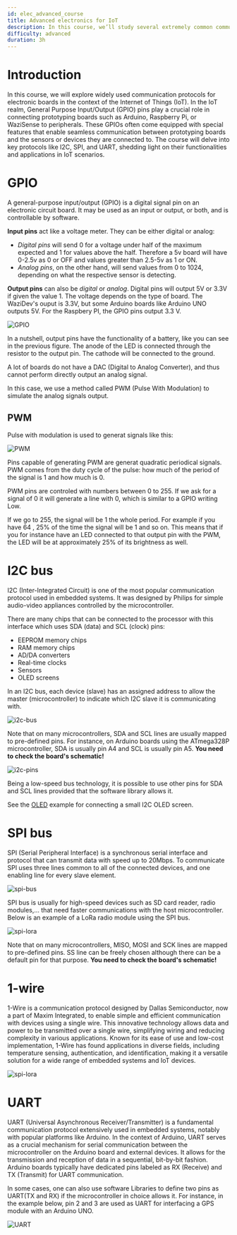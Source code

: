 ```yaml
---
id: elec_advanced_course
title: Advanced electronics for IoT
description: In this course, we’ll study several extremely common communication protocols for electronic boards.
difficulty: advanced
duration: 3h
---
```


Introduction
============

In this course, we will explore widely used communication protocols for electronic boards in the context of the Internet of Things (IoT). In the IoT realm, General Purpose Input/Output (GPIO) pins play a crucial role in connecting prototyping boards such as Arduino, Raspberry Pi, or WaziSense to peripherals. These GPIOs often come equipped with special features that enable seamless communication between prototyping boards and the sensors or devices they are connected to. The course will delve into key protocols like I2C, SPI, and UART, shedding light on their functionalities and applications in IoT scenarios.

GPIO
====

A general-purpose input/output (GPIO) is a digital signal pin on an electronic circuit board.
It may be used as an input or output, or both, and is controllable by software. 

**Input pins** act like a voltage meter. They can be either digital or analog:

- *Digital pins* will send 0 for a voltage under half of the maximum expected and 1 for values above the half. Therefore a 5v board will have 0-2.5v as 0 or OFF and values greater than 2.5-5v as 1 or ON.
- *Analog pins*, on the other hand, will send values from 0 to 1024, depending on what the respective sensor is detecting.

**Output pins** can also be *digital* or *analog*. Digital pins will output 5V or 3.3V if given the value 1.
The voltage depends on the type of board. The WaziDev's ouput is 3.3V, but some Arduino boards like Arduino UNO outputs 5V.
For the Raspbery PI, the GPIO pins output 3.3 V.

![GPIO](img/GPIO.png)

In a nutshell, output pins have the functionality of a battery, like you can see in the previous figure.
The anode of the LED is connected through the resistor to the output pin. The cathode will be connected to the ground.

A lot of boards do not have a DAC (Digital to Analog Converter), and thus cannot perform directly output an analog signal.

In this case, we use a method called PWM (Pulse With Modulation) to simulate the analog signals output.


PWM
---

Pulse with modulation is used to generat signals like this:

![PWM](img/PWM.png)

Pins capable of generating PWM are generat quadratic periodical signals.
PWM comes from the duty cycle of the pulse: how much of the period of the signal is 1 and how much is 0.

PWM pins are controled with numbers between 0 to 255.
If we ask for a signal of 0 it will generate a line with 0, which is similar to a GPIO writing Low.

If we go to 255, the signal will be 1 the whole period.
For example if you have 64 , 25% of the time the signal will be 1 and so on. This means that if you for instance have an LED connected to that output pin with the PWM, the LED will be at approximately 25% of its brightness as well.


I2C bus
=======

I2C (Inter-Integrated Circuit) is one of the most popular communication protocol used in embedded systems.
It was designed by Philips for simple audio-video appliances controlled by the microcontroller.

There are many chips that can be connected to the processor with this interface which uses SDA (data) and SCL (clock) pins:

- EEPROM memory chips 
- RAM memory chips 
- AD/DA converters 
- Real-time clocks 
- Sensors
- OLED screens

In an I2C bus, each device (slave) has an assigned address to allow the master (microcontroller) to indicate which I2C slave it is communicating with.

![i2c-bus](img/i2c.png)

Note that on many microcontrollers, SDA and SCL lines are usually mapped to pre-defined pins. For instance, on Arduino boards using the ATmega328P microcontroller, SDA is usually pin A4 and SCL is usually pin A5. **You need to check the board's schematic!**

![i2c-pins](img/i2c-pins.png)

Being a low-speed bus technology, it is possible to use other pins for SDA and SCL lines provided that the software library allows it.

See the [OLED](/resources/waziup/oled-display) example for connecting a small I2C OLED screen.

SPI bus
=======

SPI (Serial Peripheral Interface) is a synchronous serial interface and protocol that can transmit data with speed up to 20Mbps.
To communicate SPI uses three lines common to all of the connected devices, and one enabling line for every slave element.

![spi-bus](img/spi-bus.png)

SPI bus is usually for high-speed devices such as SD card reader, radio modules,... that need faster communications with the host microcontroller. Below is an example of a LoRa radio module using the SPI bus.

![spi-lora](img/spi-lora.png)

Note that on many microcontrollers, MISO, MOSI and SCK lines are mapped to pre-defined pins. SS line can be freely chosen although there can be a default pin for that purpose. **You need to check the board's schematic!**

1-wire
======

1-Wire is a communication protocol designed by Dallas Semiconductor, now a part of Maxim Integrated, to enable simple and efficient communication with devices using a single wire. This innovative technology allows data and power to be transmitted over a single wire, simplifying wiring and reducing complexity in various applications. Known for its ease of use and low-cost implementation, 1-Wire has found applications in diverse fields, including temperature sensing, authentication, and identification, making it a versatile solution for a wide range of embedded systems and IoT devices.

![spi-lora](img/onewire.png)

UART
======

UART (Universal Asynchronous Receiver/Transmitter) is a fundamental communication protocol extensively used in embedded systems, notably with popular platforms like Arduino. In the context of Arduino, UART serves as a crucial mechanism for serial communication between the microcontroller on the Arduino board and external devices. It allows for the transmission and reception of data in a sequential, bit-by-bit fashion. Arduino boards typically have dedicated pins labeled as RX (Receive) and TX (Transmit) for UART communication.

In some cases, one can also use software Libraries to define two pins as UART(TX and RX) if the microcontroller in choice allows it. For instance, in the example below, pin 2 and 3 are used as UART for interfacing a GPS module with an Arduino UNO.

![UART](img/uart.jpg)